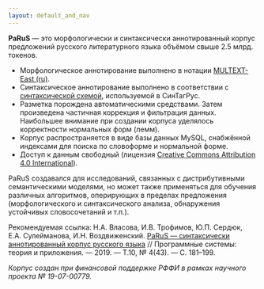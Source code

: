 ```yaml
---
layout: default_and_nav
---
```

**PaRuS** — это морфологически и синтаксически аннотированный корпус предложений русского литературного языка объёмом свыше 2.5 млрд. токенов.

- Морфологическое аннотирование выполнено в нотации [MULTEXT-East (ru)](http://corpus.leeds.ac.uk/mocky/msd-ru.html).
- Синтаксическое аннотирование выполнено в соответствии с [синтаксической схемой](http://www.ruscorpora.ru/new/instruction-syntax.html#%D0%A1%D0%B8%D0%BD%D1%82%D0%B0%D0%BA%D1%81%D0%B8%D1%87%D0%B5%D1%81%D0%BA%D0%B0%D1%8F), используемой в СинТагРус.
- Разметка порождена автоматическими средствами. Затем произведена частичная коррекция и фильтрация данных. Наибольшее внимание при создании корпуса уделялось корректности нормальных форм (лемм).
- Корпус распространяется в виде базы данных MySQL, снабжённой индексами для поиска по словоформе и нормальной форме.
- Доступ к данным свободный (лицензия [Creative Commons Attribution 4.0 International](http://creativecommons.org/licenses/by/4.0/legalcode)). 

PaRuS создавался для исследований, связанных с дистрибутивными семантическими моделями, но может также применяться для обучения различных алгоритмов, оперирующих в пределах предложения (морфологического и синтаксического анализа, обнаружения устойчивых словосочетаний и т.п.).

Рекомендуемая ссылка:
Н.А. Власова, И.В. Трофимов, Ю.П. Сердюк, Е.А. Сулейманова, И.Н. Воздвиженский. [PaRuS — синтаксически аннотированный корпус русского языка](http://psta.psiras.ru/read/psta2019_4_181-199.pdf) // Программные системы: теория и приложения. — 2019. — Т.10, № 4(43). — С. 181–199.

*Корпус создан при финансовой поддержке РФФИ в рамках научного проекта № 19-07-00779.*
